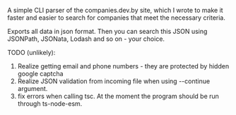 A simple CLI parser of the companies.dev.by site, which I wrote to make it faster and easier to search for companies that meet the necessary criteria.

Exports all data in json format.
Then you can search this JSON using JSONPath, JSONata, Lodash and so on - your choice.

TODO (unlikely):
1. Realize getting email and phone numbers - they are protected by hidden google captcha
2. Realize JSON validation from incoming file when using --continue argument.
3. fix errors when calling tsc. At the moment the program should be run through ts-node-esm.
